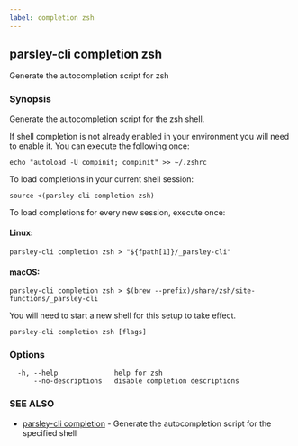 ```yaml
---
label: completion zsh
---
```

## parsley-cli completion zsh

Generate the autocompletion script for zsh

### Synopsis

Generate the autocompletion script for the zsh shell.

If shell completion is not already enabled in your environment you will need
to enable it.  You can execute the following once:

	echo "autoload -U compinit; compinit" >> ~/.zshrc

To load completions in your current shell session:

	source <(parsley-cli completion zsh)

To load completions for every new session, execute once:

#### Linux:

	parsley-cli completion zsh > "${fpath[1]}/_parsley-cli"

#### macOS:

	parsley-cli completion zsh > $(brew --prefix)/share/zsh/site-functions/_parsley-cli

You will need to start a new shell for this setup to take effect.


```
parsley-cli completion zsh [flags]
```

### Options

```
  -h, --help              help for zsh
      --no-descriptions   disable completion descriptions
```

### SEE ALSO

* [parsley-cli completion](./index.md)	 - Generate the autocompletion script for the specified shell
